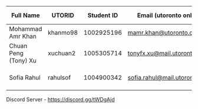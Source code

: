 Full Name | UTORID | Student ID | Email (utoronto only) | Best way to contact
--------- | ------ | ---------- | --------------------- | --------------------
Mohammad Amr Khan | khanmo98 | 1002925196 | mamr.khan@utoronto.ca | 4379824263, Messenger
Chuan Peng (Tony) Xu |xuchuan2 | 1005305714 | tonyfx.xu@mail.utoronto.ca | 4372248415, Messenger
Sofia Rahul | rahulsof | 1004900342 | sofia.rahul@mail.utoronto.ca | 4168923489, Facebook Messenger






Discord Server - https://discord.gg/tWDgAjd
